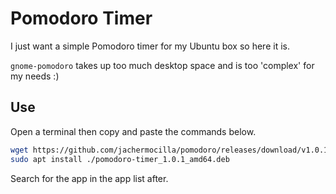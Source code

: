 # Pomodoro Timer

I just want a simple Pomodoro timer for my Ubuntu box so here it is. 

`gnome-pomodoro` takes up too much desktop space and is too 'complex' for my needs :)

## Use
Open a terminal then copy and paste the commands below.  

```bash
wget https://github.com/jachermocilla/pomodoro/releases/download/v1.0.1/pomodoro-timer_1.0.1_amd64.deb
sudo apt install ./pomodoro-timer_1.0.1_amd64.deb

```

Search for the app in the app list after.

